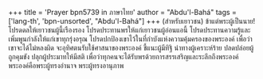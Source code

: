 +++
title = 'Prayer bpn5739 in ภาษาไทย'
author = "Abdu'l-Bahá"
tags = ['lang-th', 'bpn-unsorted', "Abdu'l-Bahá"]
+++
(สำหรับเยาวชน)
	ข้าแต่พระผู้เป็นนาย! โปรดดลให้เยาวชนผู้นี้เรืองรอง โปรดประทานพรให้แก่เยาวชนผู้อ่อนแอนี้ โปรดประทานความรู้และเพิ่มพูนกำลังให้แก่เขาทุกรุ่งอรุณ โปรดปกป้องเขาไว้ในที่กำบังแห่งความคุ้มครองของพระองค์ เพื่อว่าเขาจะได้ไม่หลงผิด จะอุทิศตนรับใช้ศาสนาของพระองค์ ชี้แนะผู้มีทิฐิ นำทางผู้เคราะห์ร้าย ปลดปล่อยผู้ถูกคุมขัง ปลุกผู้ประมาทให้มีสติ เพื่อว่าทุกคนจะได้รับพรด้วยการสรรเสริญและระลึกถึงพระองค์ พระองค์คือพระผู้ทรงอำนาจ พระผู้ทรงอานุภาพ
